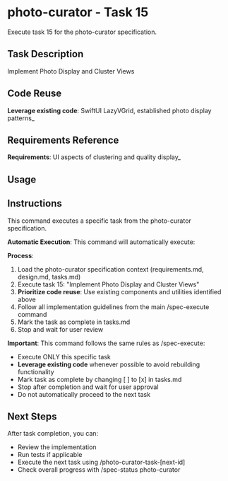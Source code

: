 # photo-curator - Task 15

Execute task 15 for the photo-curator specification.

## Task Description
Implement Photo Display and Cluster Views

## Code Reuse
**Leverage existing code**: SwiftUI LazyVGrid, established photo display patterns_

## Requirements Reference
**Requirements**: UI aspects of clustering and quality display_

## Usage


## Instructions
This command executes a specific task from the photo-curator specification.

**Automatic Execution**: This command will automatically execute:


**Process**:
1. Load the photo-curator specification context (requirements.md, design.md, tasks.md)
2. Execute task 15: "Implement Photo Display and Cluster Views"
3. **Prioritize code reuse**: Use existing components and utilities identified above
4. Follow all implementation guidelines from the main /spec-execute command
5. Mark the task as complete in tasks.md
6. Stop and wait for user review

**Important**: This command follows the same rules as /spec-execute:
- Execute ONLY this specific task
- **Leverage existing code** whenever possible to avoid rebuilding functionality
- Mark task as complete by changing [ ] to [x] in tasks.md
- Stop after completion and wait for user approval
- Do not automatically proceed to the next task

## Next Steps
After task completion, you can:
- Review the implementation
- Run tests if applicable
- Execute the next task using /photo-curator-task-[next-id]
- Check overall progress with /spec-status photo-curator
